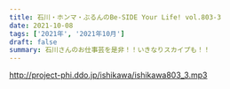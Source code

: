 ```yaml
---
title: 石川・ホンマ・ぶるんのBe-SIDE Your Life! vol.803-3
date: 2021-10-08
tags: ['2021年', '2021年10月']
draft: false
summary: 石川さんのお仕事芸を是非！！いきなりスカイプも！！
---
```


http://project-phi.ddo.jp/ishikawa/ishikawa803_3.mp3
